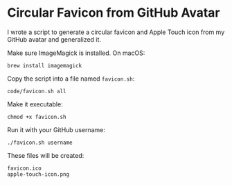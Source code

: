 # Circular Favicon from GitHub Avatar

I wrote a script to generate a circular favicon and Apple Touch icon
from my GitHub avatar and generalized it.

Make sure ImageMagick is installed. On macOS:

```
brew install imagemagick
```

Copy the script into a file named `favicon.sh`:

```embed
code/favicon.sh all
```

Make it executable:

```
chmod +x favicon.sh
```

Run it with your GitHub username:

```
./favicon.sh username
```

These files will be created:

```
favicon.ico
apple-touch-icon.png
```
